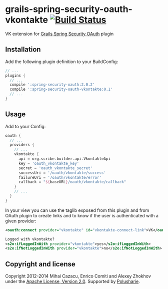 grails-spring-security-oauth-vkontakte [![Build Status](https://api.travis-ci.org/donbeave/grails-spring-security-oauth-vkontakte.png?branch=master)](https://travis-ci.org/donbeave/grails-spring-security-oauth-vkontakte)
====================================

VK extension for [Grails Spring Security OAuth][spring-security-oauth-plugin] plugin

Installation
------------

Add the following plugin definition to your BuildConfig:
```groovy
// ...
plugins {
  // ...
  compile ':spring-security-oauth:2.0.2'
  compile ':spring-security-oauth-vkontakte:0.1'
  // ...
}
```

Usage
-----

Add to your Config:
```groovy
oauth {
  // ...
  providers {
    // ...
    vkontakte {
      api = org.scribe.builder.api.VkontakteApi
      key = 'oauth_vkontakte_key'
      secret = 'oauth_vkontakte_secret'
      successUri = '/oauth/vkontakte/success'
      failureUri = '/oauth/vkontakte/error'
      callback = "${baseURL}/oauth/vkontakte/callback"
    }
    // ...
  }
}
```

In your view you can use the taglib exposed from this plugin and from OAuth plugin to create links and to know if the user is authenticated with a given provider:
```xml
<oauth:connect provider="vkontakte" id="vkontakte-connect-link">VK</oauth:connect>

Logged with vkontakte?
<s2o:ifLoggedInWith provider="vkontakte">yes</s2o:ifLoggedInWith>
<s2o:ifNotLoggedInWith provider="vkontakte">no</s2o:ifNotLoggedInWith>
```

Copyright and license
---------------------

Copyright 2012-2014 Mihai Cazacu, Enrico Comiti and Alexey Zhokhov under the [Apache License, Version 2.0](LICENSE). Supported by [Polusharie][polusharie].

[polusharie]: http://www.polusharie.com
[spring-security-oauth-plugin]: https://github.com/enr/grails-spring-security-oauth
